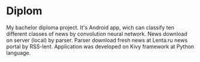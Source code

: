 # Diplom
My bachelor diploma project. It's Android app, wich can classify ten different classes of news by convolution neural network.
News download on server (local) by parser. Parser download fresh news at Lenta.ru news portal by RSS-lent.
Application was developed on Kivy framework at Python language.
